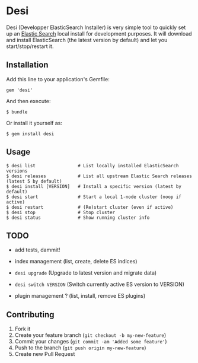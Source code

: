 # Desi

Desi (Developper ElasticSearch Installer) is very simple tool to quickly set up
an [Elastic Search](http://www.elasticsearch.org/) local install for
development purposes. It will download and install ElasticSearch (the latest
version by default) and let you start/stop/restart it.

## Installation

Add this line to your application's Gemfile:

    gem 'desi'

And then execute:

    $ bundle

Or install it yourself as:

    $ gem install desi

## Usage

    $ desi list                # List locally installed ElasticSearch versions
    $ desi releases            # List all upstream Elastic Search releases (latest 5 by default)
    $ desi install [VERSION]   # Install a specific version (latest by default)
    $ desi start               # Start a local 1-node cluster (noop if active)
    $ desi restart             # (Re)start cluster (even if active)
    $ desi stop                # Stop cluster
    $ desi status              # Show running cluster info

## TODO

  * add tests, dammit!

  * index management (list, create, delete ES indices)
  * `desi upgrade` (Upgrade to latest version and migrate data)
  * `desi switch VERSION` (Switch currently active ES version to VERSION)
  * plugin management ? (list, install, remove ES plugins)

## Contributing

1. Fork it
2. Create your feature branch (`git checkout -b my-new-feature`)
3. Commit your changes (`git commit -am 'Added some feature'`)
4. Push to the branch (`git push origin my-new-feature`)
5. Create new Pull Request
